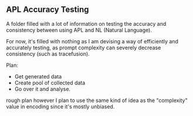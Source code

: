 ## APL Accuracy Testing

A folder filled with a lot of information on testing the accuracy and consistency between using APL and NL (Natural Language).

For now, it's filled with nothing as I am devising a way of efficiently and accurately testing, as prompt complexity can severely decrease consistency (such as tracefusion).

Plan:

- Get generated data
- Create pool of collected data
- Go over it and analyse.

rough plan however I plan to use the same kind of idea as the "complexity" value in encoding since it's mostly unbiased.
